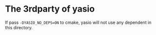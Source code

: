 # The 3rdparty of yasio

If pass `-DYASIO_NO_DEPS=ON` to cmake, yasio will not use any dependent in this directory.
